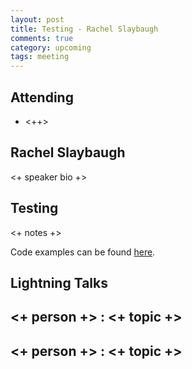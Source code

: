 ```yaml
---
layout: post
title: Testing - Rachel Slaybaugh
comments: true
category: upcoming
tags: meeting 
---
```



## Attending

- <++>


## Rachel Slaybaugh

<+ speaker bio +> 

## Testing


<+ notes +>

Code examples can be found [here][code].

## Lightning Talks 

## <+ person +> : <+ topic +>

## <+ person +> : <+ topic +>


[code]: https://github.com/thehackerwithin/berkeley/tree/master/topic "Code Examples" 
